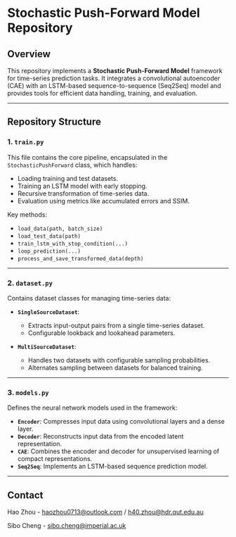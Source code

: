 # Stochastic Push-Forward Model Repository

## Overview

This repository implements a **Stochastic Push-Forward Model** framework for time-series prediction tasks. It integrates a convolutional autoencoder (CAE) with an LSTM-based sequence-to-sequence (Seq2Seq) model and provides tools for efficient data handling, training, and evaluation.

---

## Repository Structure

### **1. `train.py`**
This file contains the core pipeline, encapsulated in the `StochasticPushForward` class, which handles:

- Loading training and test datasets.
- Training an LSTM model with early stopping.
- Recursive transformation of time-series data.
- Evaluation using metrics like accumulated errors and SSIM.

Key methods:
- `load_data(path, batch_size)`
- `load_test_data(path)`
- `train_lstm_with_stop_condition(...)`
- `loop_prediction(...)`
- `process_and_save_transformed_data(depth)`

---

### **2. `dataset.py`**
Contains dataset classes for managing time-series data:

- **`SingleSourceDataset`**:
  - Extracts input-output pairs from a single time-series dataset.
  - Configurable lookback and lookahead parameters.

- **`MultiSourceDataset`**:
  - Handles two datasets with configurable sampling probabilities.
  - Alternates sampling between datasets for balanced training.

---

### **3. `models.py`**
Defines the neural network models used in the framework:

- **`Encoder`**: Compresses input data using convolutional layers and a dense layer.
- **`Decoder`**: Reconstructs input data from the encoded latent representation.
- **`CAE`**: Combines the encoder and decoder for unsupervised learning of compact representations.
- **`Seq2Seq`**: Implements an LSTM-based sequence prediction model.

---

## Contact

Hao Zhou - haozhou0713@outlook.com / h40.zhou@hdr.qut.edu.au

Sibo Cheng - sibo.cheng@imperial.ac.uk